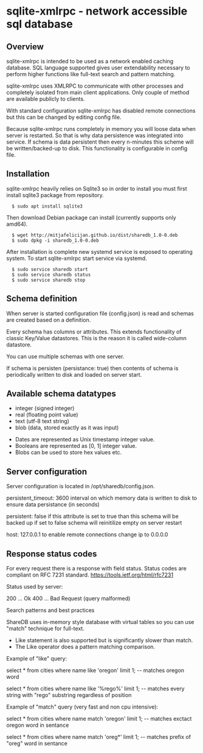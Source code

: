 # sqlite-xmlrpc - network accessible sql database


## Overview

sqlite-xmlrpc is intended to be used as a network enabled caching database. SQL 
language supported gives user extendability necessary to perform higher 
functions like full-text search and pattern matching.

sqlite-xmlrpc uses XMLRPC to communicate with other processes and completely 
isolated from main client applications. Only couple of method are 
available publicly to clients.

With standard configuration sqlite-xmlrpc has disabled remote connections but 
this can be changed by editing config file.

Because sqlite-xmlrpc runs completely in memory you will loose data when 
server is restarted. So that is why data persistence was integrated 
into service. If schema is data persistent then every n-minutes this 
scheme will be written/backed-up to disk. This functionality is 
configurable in config file.


## Installation

sqlite-xmlrpc heavily relies on Sqlite3 so in order to install you must first
install sqlite3 package from repository.

```
  $ sudo apt install sqlite3
```

Then download Debian package can install (currently supports only amd64).

```
  $ wget http://mitjafelicijan.github.io/dist/sharedb_1.0-0.deb
  $ sudo dpkg -i sharedb_1.0-0.deb
```

After installation is complete new systemd service is exposed to 
operating system. To start sqlite-xmlrpc start service via systemd.

```
  $ sudo service sharedb start
  $ sudo service sharedb status
  $ sudo service sharedb stop
```



## Schema definition

When server is started configuration file (config.json) is read and
schemas are created based on a definition.

Every schema has columns or attributes. This extends functionality
of classic Key/Value datastores. This is the reason it is called
wide-column datastore.

You can use multiple schemas with one server.

If schema is persisten (persistance: true) then contents of schema 
is periodically written to disk and loaded on server start.




## Available schema datatypes

  - integer (signed integer)
  - real (floating point value)
  - text (utf-8 text string)
  - blob (data, stored exactly as it was input)

  * Dates are represented as Unix timestamp integer value.
  * Booleans are represented as [0, 1] integer value.
  * Blobs can be used to store hex values etc.




## Server configuration

Server configuration is located in /opt/sharedb/config.json.

  persistent_timeout: 3600
    interval on which memory data is 
    written to disk to ensure data
    persistance (in seconds)

  persistent: false
    if this attribute is set to true than
    this schema will be backed up
    if set to false schema will reinitilize
    empty on server restart

  host: 127.0.0.1
    to enable remote connections change ip
    to 0.0.0.0




## Response status codes

For every request there is a response with field status. Status
codes are compliant on RFC 7231 standard.
https://tools.ietf.org/html/rfc7231

Status used by server:

  200 ... Ok
  400 ... Bad Request (query malformed)




 Search patterns and best practices

ShareDB uses in-memory style database with virtual tables so you can 
use "match" technique for full-text.

* Like statement is also supported but is significantly slower than match.
* The Like operator does a pattern matching comparison.

Example of "like" query:

  select * from cities where name like 'oregon' limit 1;
  -- matches oregon word

  select * from cities where name like '%rego%' limit 1;
  -- matches every string with "rego" substring regardless of position

Example of "match" query (very fast and non cpu intensive):

  select * from cities where name match 'oregon' limit 1;
  -- matches exctact oregon word in sentance

  select * from cities where name match 'oreg*' limit 1;
  -- matches prefix of "oreg" word in sentance

